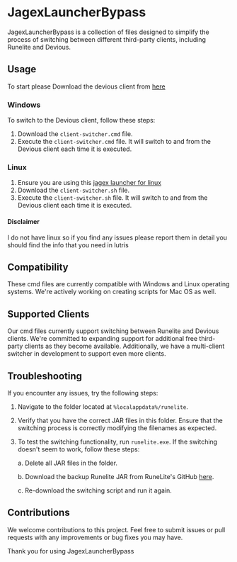 # JagexLauncherBypass

JagexLauncherBypass is a collection of files designed to simplify the process of switching between different third-party clients, including Runelite and Devious.

## Usage
To start please Download the devious client from [here](https://github.com/jbx5/devious-launcher/releases/download/devious-client-launcher-1.0.1/devious-client-launcher.jar)
### Windows  

To switch to the Devious client, follow these steps:

1. Download the `client-switcher.cmd` file.
2. Execute the `client-switcher.cmd` file. It will switch to and from the Devious client each time it is executed.

### Linux
1. Ensure you are using this [jagex launcher for linux](https://github.com/TormStorm/jagex-launcher-linux)
2. Download the `client-switcher.sh` file.
3. Execute the `client-switcher.sh` file. It will switch to and from the Devious client each time it is executed.
#### Disclaimer
I do not have linux so if you find any issues please report them in detail
you should find the info that you need in lutris

## Compatibility

These cmd files are currently compatible with Windows and Linux operating systems. We're actively working on creating scripts for Mac OS as well.

## Supported Clients

Our cmd files currently support switching between Runelite and Devious clients. We're committed to expanding support for additional free third-party clients as they become available. Additionally, we have a multi-client switcher in development to support even more clients.

## Troubleshooting

If you encounter any issues, try the following steps:

1. Navigate to the folder located at `%localappdata%/runelite`.

2. Verify that you have the correct JAR files in this folder. Ensure that the switching process is correctly modifying the filenames as expected.

3. To test the switching functionality, run `runelite.exe`. If the switching doesn't seem to work, follow these steps:

   a. Delete all JAR files in the folder.
   
   b. Download the backup Runelite JAR from RuneLite's GitHub [here](https://github.com/runelite/launcher/releases/download/2.6.8/RuneLite.jar).

   c. Re-download the switching script and run it again.

## Contributions

We welcome contributions to this project. Feel free to submit issues or pull requests with any improvements or bug fixes you may have.

Thank you for using JagexLauncherBypass
